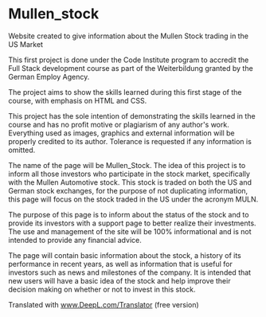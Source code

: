 # Mullen_stock
Website created to give information about the Mullen Stock trading in the US Market

This first project is done under the Code Institute program to accredit the Full Stack development course as part of the Weiterbildung granted by the German Employ Agency. 

The project aims to show the skills learned during this first stage of the course, with emphasis on HTML and CSS. 

This project has the sole intention of demonstrating the skills learned in the course and has no profit motive or plagiarism of any author's work. Everything used as images, graphics and external information will be properly credited to its author. Tolerance is requested if any information is omitted. 


The name of the page will be Mullen_Stock. The idea of this project is to inform all those investors who participate in the stock market, specifically with the Mullen Automotive stock. This stock is traded on both the US and German stock exchanges, for the purpose of not duplicating information, this page will focus on the stock traded in the US under the acronym MULN.

The purpose of this page is to inform about the status of the stock and to provide its investors with a support page to better realize their investments. The use and management of the site will be 100% informational and is not intended to provide any financial advice. 

The page will contain basic information about the stock, a history of its performance in recent years, as well as information that is useful for investors such as news and milestones of the company. It is intended that new users will have a basic idea of the stock and help improve their decision making on whether or not to invest in this stock.

Translated with www.DeepL.com/Translator (free version)
